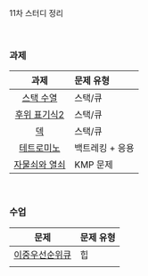 11차 스터디 정리

<br />

### 과제
|과제|문제 유형|
|:--:|:------|
|[스택 수열](https://www.acmicpc.net/problem/1874)           |스택/큐     |
|[후위 표기식2](https://www.acmicpc.net/problem/1935)        |스택/큐     |
|[덱](https://www.acmicpc.net/problem/10866)                 |스택/큐    |
|[테트로미노](https://www.acmicpc.net/problem/14500)        |백트레킹 + 응용|
|[자물쇠와 열쇠](https://programmers.co.kr/learn/courses/30/lessons/60059)     |KMP 문제                   |

<br />

### 수업
|문제|문제 유형|
|:--:|:-------|
|[이중우선순위큐](https://programmers.co.kr/learn/courses/30/lessons/42628)|힙|
|||
